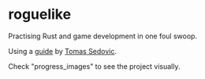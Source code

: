 # roguelike

Practising Rust and game development in one foul swoop.

Using a [guide](https://tomassedovic.github.io/roguelike-tutorial/ ) by [Tomas Sedovic](https://github.com/tomassedovic).

Check "progress_images" to see the project visually.
